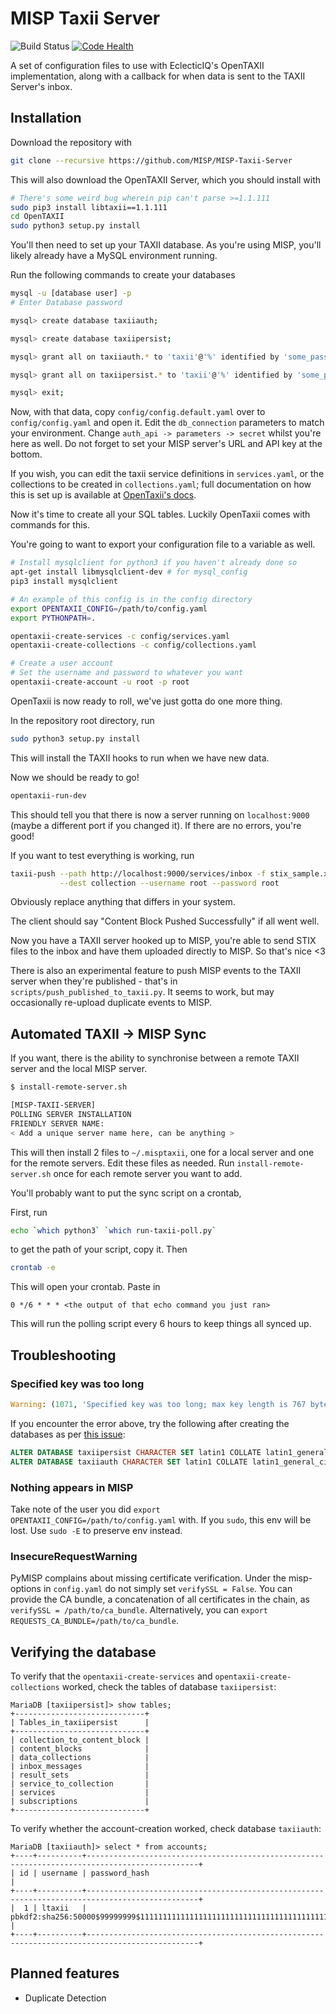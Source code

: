 # MISP Taxii Server

![Build Status ](https://travis-ci.org/MISP/MISP-Taxii-Server.svg?branch=master)
[![Code Health](https://landscape.io/github/MISP/MISP-Taxii-Server/master/landscape.svg?style=flat)](https://landscape.io/github/MISP/MISP-Taxii-Server/master)

A set of configuration files to use with EclecticIQ's OpenTAXII implementation,
along with a callback for when data is sent to the TAXII Server's inbox.

## Installation

Download the repository with
```bash
git clone --recursive https://github.com/MISP/MISP-Taxii-Server
```

This will also download the OpenTAXII Server, which you should install with
```bash
# There's some weird bug wherein pip can't parse >=1.1.111
sudo pip3 install libtaxii==1.1.111
cd OpenTAXII
sudo python3 setup.py install
```

You'll then need to set up your TAXII database. As you're using MISP, you'll likely
already have a MySQL environment running. 

Run the following commands to create your databases
```bash
mysql -u [database user] -p
# Enter Database password

mysql> create database taxiiauth;

mysql> create database taxiipersist;

mysql> grant all on taxiiauth.* to 'taxii'@'%' identified by 'some_password';

mysql> grant all on taxiipersist.* to 'taxii'@'%' identified by 'some_password';

mysql> exit;
```

Now, with that data, copy `config/config.default.yaml` over to `config/config.yaml` and open it. Edit the `db_connection` parameters to match your environment. Change `auth_api -> parameters -> secret` whilst you're here as well.
Do not forget to set your MISP server's URL and API key at the bottom.

If you wish, you can edit the taxii service definitions in `services.yaml`, 
or the collections to be created in `collections.yaml`; full documentation on how this is set up is available at [OpenTaxii's docs](https://opentaxii.readthedocs.io/en/stable/configuration.html).

Now it's time to create all your SQL tables. Luckily OpenTaxii comes with commands for this.

You're going to want to export your configuration file to a variable as well.
```bash
# Install mysqlclient for python3 if you haven't already done so
apt-get install libmysqlclient-dev # for mysql_config
pip3 install mysqlclient

# An example of this config is in the config directory
export OPENTAXII_CONFIG=/path/to/config.yaml
export PYTHONPATH=.

opentaxii-create-services -c config/services.yaml
opentaxii-create-collections -c config/collections.yaml

# Create a user account
# Set the username and password to whatever you want
opentaxii-create-account -u root -p root
```

OpenTaxii is now ready to roll, we've just gotta do one more thing.

In the repository root directory, run 
```bash
sudo python3 setup.py install
```

This will install the TAXII hooks to run when we have new data.

Now we should be ready to go!

```bash
opentaxii-run-dev
```

This should tell you that there is now a server running on `localhost:9000` (maybe a different port if you changed it). If there are no errors, you're good!

If you want to test everything is working, run
```bash
taxii-push --path http://localhost:9000/services/inbox -f stix_sample.xml \
           --dest collection --username root --password root
```

Obviously replace anything that differs in your system. 

The client should say "Content Block Pushed Successfully" if all went well.

Now you have a TAXII server hooked up to MISP, you're able to send STIX files to the inbox and have them uploaded directly to MISP. So that's nice <3

There is also an experimental feature to push MISP events to the TAXII server when they're published - that's in `scripts/push_published_to_taxii.py`. It seems to work, but may occasionally re-upload duplicate events to MISP.

## Automated TAXII -> MISP Sync

If you want, there is the ability to synchronise between a remote TAXII server and the local MISP server.

```bash
$ install-remote-server.sh

[MISP-TAXII-SERVER]
POLLING SERVER INSTALLATION
FRIENDLY SERVER NAME:
< Add a unique server name here, can be anything >
```

This will then install 2 files to `~/.misptaxii`, one for a local server and one for the remote servers.
Edit these files as needed. Run `install-remote-server.sh` once for each remote server you want to add.

You'll probably want to put the sync script on a crontab,

First, run

```bash
echo `which python3` `which run-taxii-poll.py`
```

to get the path of your script, copy it. Then 

```bash
crontab -e
```

This will open your crontab. Paste in

```cron
0 */6 * * * <the output of that echo command you just ran>
```

This will run the polling script every 6 hours to keep things all synced up.

## Troubleshooting

### Specified key was too long

```python 
Warning: (1071, 'Specified key was too long; max key length is 767 bytes')
```

If you encounter the error above, try the following after creating the databases as per [this issue](https://github.com/MISP/MISP-Taxii-Server/issues/3#issuecomment-291875813):

```SQL
ALTER DATABASE taxiipersist CHARACTER SET latin1 COLLATE latin1_general_ci;
ALTER DATABASE taxiiauth CHARACTER SET latin1 COLLATE latin1_general_ci;
```

### Nothing appears in MISP

Take note of the user you did `export OPENTAXII_CONFIG=/path/to/config.yaml` with. If you `sudo`, this env will be lost. Use `sudo -E` to preserve env instead.

### InsecureRequestWarning

PyMISP complains about missing certificate verification. Under the misp-options in  `config.yaml` do not simply set `verifySSL = False`. You can provide the CA bundle, a concatenation of all certificates in the chain, as `verifySSL = /path/to/ca_bundle`. Alternatively, you can `export REQUESTS_CA_BUNDLE=/path/to/ca_bundle`.

## Verifying the database

To verify that the `opentaxii-create-services` and `opentaxii-create-collections` worked, check the tables of database `taxiipersist`:

```
MariaDB [taxiipersist]> show tables;
+-----------------------------+
| Tables_in_taxiipersist      |
+-----------------------------+
| collection_to_content_block |
| content_blocks              |
| data_collections            |
| inbox_messages              |
| result_sets                 |
| service_to_collection       |
| services                    |
| subscriptions               |
+-----------------------------+
```

To verify whether the account-creation worked, check database `taxiiauth`:
```
MariaDB [taxiiauth]> select * from accounts;
+----+----------+-----------------------------------------------------------------------------------------------+
| id | username | password_hash                                                                                 |
+----+----------+-----------------------------------------------------------------------------------------------+
|  1 | ltaxii   | pbkdf2:sha256:50000$99999999$1111111111111111111111111111111111111111111111111111111111111111 |
+----+----------+-----------------------------------------------------------------------------------------------+
```

## Planned features

- Duplicate Detection
